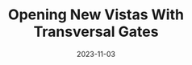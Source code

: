 ---
title: Opening New Vistas With Transversal Gates
link: https://thequantuminsider.com/2023/11/03/guest-post-opening-new-vistas-with-transversal-gates/
date: 2023-11-03
venue: The Quantum Insider
excerpt: An outlook on key features of neutral-atom quantum tech that allowed the advancing the age of error correction by several years.
---